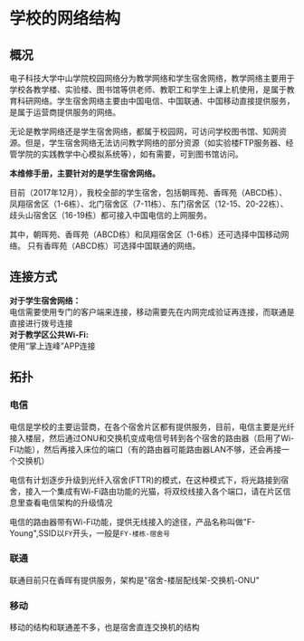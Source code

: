 # 学校的网络结构
## 概况
电子科技大学中山学院校园网络分为教学网络和学生宿舍网络，教学网络主要用于学校各教学楼、实验楼、图书馆等供老师、教职工和学生上课上机使用，是属于教育科研网络。学生宿舍网络主要由中国电信、中国联通、中国移动直接提供服务，是属于运营商提供服务的网络。

无论是教学网络还是学生宿舍网络，都属于校园网，可访问学校图书馆、知网资源。但是，学生宿舍网络无法访问教学网络的部分资源（如实验楼FTP服务器、经管学院的实践教学中心模拟系统等），如有需要，可到图书馆访问。

**本维修手册，主要针对的是学生宿舍网络。**

目前（2017年12月），我校全部的学生宿舍，包括朝晖苑、香晖苑（ABCD栋）、凤翔宿舍区（1-6栋）、北门宿舍区（7-11栋）、东门宿舍区（12-15、20-22栋）、歧头山宿舍区（16-19栋）都可接入中国电信的上网服务。

其中，朝晖苑、香晖苑（ABCD栋）和凤翔宿舍区（1-6栋）还可选择中国移动网络。
只有香晖苑（ABCD栋）可选择中国联通的网络。

## 连接方式
**对于学生宿舍网络：**\
电信需要使用专门的客户端来连接，移动需要先在内网完成验证再连接，而联通是直接进行拨号连接\
**对于教学区公共Wi-Fi:**\
使用“掌上连峰”APP连接
## 拓扑
<!-- 总的来说，学生宿舍网络为星型拓扑，运营商的光纤接入各个宿舍楼，在各个楼层的ONU处转换成电信号，接入交换机，再分散到各个宿舍的各个床位，中间可能还有配线架，宿舍路由器等设备\ -->
<!-- 另外，电信还在部分片区提供了F-Young无线网络服务 -->
### 电信
电信是学校的主要运营商，在各个宿舍片区都有提供服务，目前，电信主要是光纤接入楼层，然后通过ONU和交换机变成电信号转到各个宿舍的路由器（启用了Wi-Fi功能），然后再接入床位的端口（有的路由器可能路由器LAN不够，还会再接一个交换机）

电信有计划逐步升级到光纤入宿舍(FTTR)的模式，在这种模式下，将光路接到宿舍，接入一个集成有Wi-Fi路由功能的光猫，将双绞线接入各个端口，请在片区信息里查看电信架构的升级情况

电信的路由器带有Wi-Fi功能，提供无线接入的途径，产品名称叫做"F-Young",SSID以`FY`开头，一般是`FY-楼栋-宿舍号`

### 联通
联通目前只在香晖有提供服务，架构是"宿舍-楼层配线架-交换机-ONU"
### 移动
移动的结构和联通差不多，也是宿舍直连交换机的结构
